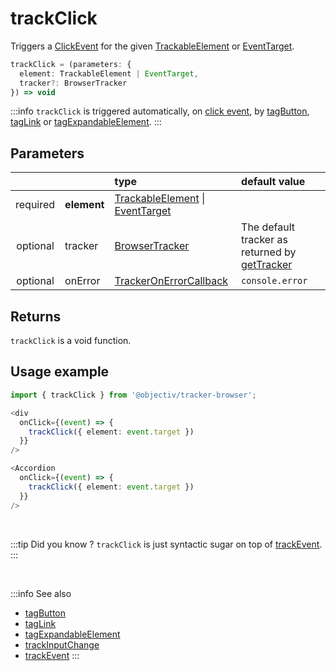 # trackClick

Triggers a [ClickEvent](/taxonomy/events/ClickEvent.md) for the given [TrackableElement](/tracking/core-concepts/tagging.md#taggable-elements) or [EventTarget](https://developer.mozilla.org/en-US/docs/Web/API/EventTarget).  

```typescript
trackClick = (parameters: {
  element: TrackableElement | EventTarget,
  tracker?: BrowserTracker
}) => void
```

:::info
`trackClick` is triggered automatically, on [click event](https://developer.mozilla.org/en-US/docs/Web/API/Element/click_event), by [tagButton](/tracking/api-reference/location-taggers/tagButton.md), [tagLink](/tracking/api-reference/location-taggers/tagLink.md) or [tagExpandableElement](/tracking/api-reference/location-taggers/tagExpandableElement.md).
:::

## Parameters
|          |             | type                                                                                                                                                     | default value
| :-:      | :--         | :--                                                                                                                                                      | :--           
| required | **element** | [TrackableElement](/tracking/core-concepts/tagging.md#taggable-elements) \| [EventTarget](https://developer.mozilla.org/en-US/docs/Web/API/EventTarget) |
| optional | tracker     | [BrowserTracker](/tracking/api-reference/general/BrowserTracker.md)                                                                                      | The default tracker as returned by [getTracker](/TODO)
| optional | onError     | [TrackerOnErrorCallback](/tracking/api-reference/general/TrackerOnErrorCallback.md)                                                                      | `console.error`

## Returns
`trackClick` is a void function.

## Usage example

```typescript jsx
import { trackClick } from '@objectiv/tracker-browser';
```

```typescript jsx
<div
  onClick={(event) => {
    trackClick({ element: event.target })
  }}
/>
```

```typescript jsx
<Accordion
  onClick={(event) => {
    trackClick({ element: event.target })
  }}
/>
```

<br />

:::tip Did you know ?
`trackClick` is just syntactic sugar on top of [trackEvent](/tracking/api-reference/low-level/trackEvent.md).
:::

<br />

:::info See also
- [tagButton](/tracking/api-reference/location-taggers/tagButton.md)
- [tagLink](/tracking/api-reference/location-taggers/tagLink.md) 
- [tagExpandableElement](/tracking/api-reference/location-taggers/tagExpandableElement.md)
- [trackInputChange](/tracking/api-reference/event-trackers/trackInputChange.md)
- [trackEvent](/tracking/api-reference/low-level/trackEvent.md)
:::
